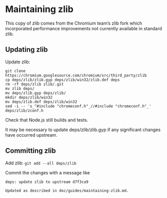 # Maintaining zlib

This copy of zlib comes from the Chromium team’s zlib fork which incorporated performance improvements not currently available in standard zlib.

## Updating zlib

Update zlib:

    git clone https://chromium.googlesource.com/chromium/src/third_party/zlib
    cp deps/zlib/zlib.gyp deps/zlib/win32/zlib.def deps
    rm -rf deps/zlib zlib/.git
    mv zlib deps/
    mv deps/zlib.gyp deps/zlib/
    mkdir deps/zlib/win32
    mv deps/zlib.def deps/zlib/win32
    sed -i -- 's_^#include "chromeconf.h"_//#include "chromeconf.h"_' deps/zlib/zconf.h

Check that Node.js still builds and tests.

It may be necessary to update deps/zlib/zlib.gyp if any significant changes have occurred upstream.

## Committing zlib

Add zlib: `git add --all deps/zlib`

Commit the changes with a message like

    deps: update zlib to upstream d7f3ca9

    Updated as described in doc/guides/maintaining-zlib.md.
